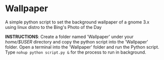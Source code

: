 # Wallpaper
A simple python script to set the background wallpaper of a gnome 3.x using linux distro to the Bing's Photo of the Day

**INSTRUCTIONS**:
Create a folder named 'Wallpaper' under your *home/$USER* directory and copy the python script into the 'Wallpaper' folder. Open a terminal into the  'Wallpaper' folder and run the Python script. Type `nohup python script.py &` for the process to run in background.
